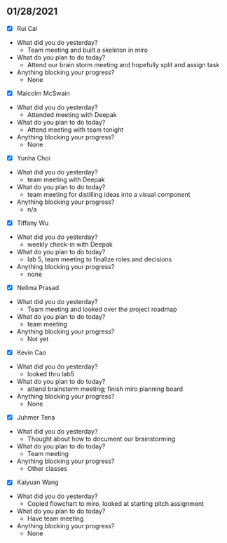 
## 01/28/2021
 
- [x] Rui Cai 
- What did you do yesterday?
  - Team meeting and built a skeleton in miro
- What do you plan to do today?
  - Attend our brain storm meeting and hopefully split and assign task
- Anything blocking your progress?
  - None



- [x] Malcolm McSwain
- What did you do yesterday?
  - Attended meeting with Deepak
- What do you plan to do today?
  - Attend meeting with team tonight
- Anything blocking your progress?
  - None



- [x] Yunha Choi
- What did you do yesterday?
  - team meeting with Deepak
- What do you plan to do today?
  - team meeting for distilling ideas into a visual component
- Anything blocking your progress?
  - n/a



- [x] Tiffany Wu
- What did you do yesterday?
  - weekly check-in with Deepak
- What do you plan to do today?
  - lab 5, team meeting to finalize roles and decisions
- Anything blocking your progress?
  - none


- [x] Nelima Prasad
- What did you do yesterday?
  - Team meeting and looked over the project roadmap
- What do you plan to do today?
  - team meeting
- Anything blocking your progress?
  - Not yet



- [x] Kevin Cao
- What did you do yesterday?
  - looked thru lab5
- What do you plan to do today?
  - attend brainstorm meeting; finish miro planning board
- Anything blocking your progress?
  - None



- [x] Juhmer Tena
- What did you do yesterday?
  - Thought about how to document our brainstorming
- What do you plan to do today?
  - Team meeting
- Anything blocking your progress?
  - Other classes


- [x] Kaiyuan Wang
- What did you do yesterday?
  - Copied flowchart to miro, looked at starting pitch assignment
- What do you plan to do today?
  - Have team meeting
- Anything blocking your progress?
  - None